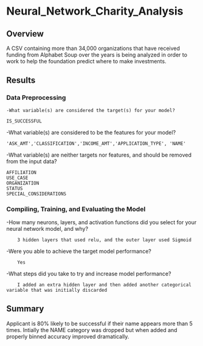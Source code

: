 # Neural_Network_Charity_Analysis

## Overview

A CSV containing more than 34,000 organizations that have received funding from Alphabet Soup over the years is being analyzed in order to work to help the foundation predict where to make investments.

## Results

### Data Preprocessing
    -What variable(s) are considered the target(s) for your model?
   
    IS_SUCCESSFUL
    
   -What variable(s) are considered to be the features for your model?
    
    'ASK_AMT','CLASSIFICATION','INCOME_AMT','APPLICATION_TYPE', 'NAME'
    
   -What variable(s) are neither targets nor features, and should be removed from the input data?
   
    AFFILIATION                   
    USE_CASE                      
    ORGANIZATION                  
    STATUS                        
    SPECIAL_CONSIDERATIONS        


### Compiling, Training, and Evaluating the Model

   -How many neurons, layers, and activation functions did you select for your neural network model, and why?
  
        3 hidden layers that used relu, and the outer layer used Sigmoid
  
   -Were you able to achieve the target model performance?
   
        Yes
  
   -What steps did you take to try and increase model performance?
   
        I added an extra hidden layer and then added another categorical variable that was initially discarded
  
## Summary

Applicant is 80% likely to be successful if their name appears more than 5 times. Intially the NAME category was dropped but when added and properly binned accuracy improved dramatically.
